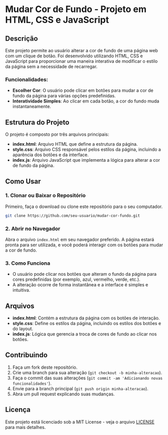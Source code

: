 
# Mudar Cor de Fundo - Projeto em HTML, CSS e JavaScript

## Descrição

Este projeto permite ao usuário alterar a cor de fundo de uma página web com um clique de botão. Foi desenvolvido utilizando HTML, CSS e JavaScript para proporcionar uma maneira interativa de modificar o estilo da página sem a necessidade de recarregar.

### Funcionalidades:
- **Escolher Cor**: O usuário pode clicar em botões para mudar a cor de fundo da página para várias opções predefinidas.
- **Interatividade Simples**: Ao clicar em cada botão, a cor do fundo muda instantaneamente.

## Estrutura do Projeto

O projeto é composto por três arquivos principais:

- **index.html**: Arquivo HTML que define a estrutura da página.
- **style.css**: Arquivo CSS responsável pelos estilos da página, incluindo a aparência dos botões e da interface.
- **index.js**: Arquivo JavaScript que implementa a lógica para alterar a cor de fundo da página.

## Como Usar

### 1. Clonar ou Baixar o Repositório

Primeiro, faça o download ou clone este repositório para o seu computador.

```bash
git clone https://github.com/seu-usuario/mudar-cor-fundo.git
```

### 2. Abrir no Navegador

Abra o arquivo `index.html` em seu navegador preferido. A página estará pronta para ser utilizada, e você poderá interagir com os botões para mudar a cor de fundo.

### 3. Como Funciona

- O usuário pode clicar nos botões que alteram o fundo da página para cores predefinidas (por exemplo, azul, vermelho, verde, etc.).
- A alteração ocorre de forma instantânea e a interface é simples e intuitiva.

## Arquivos

- **index.html**: Contém a estrutura da página com os botões de interação.
- **style.css**: Define os estilos da página, incluindo os estilos dos botões e do layout.
- **index.js**: Lógica que gerencia a troca de cores de fundo ao clicar nos botões.

## Contribuindo

1. Faça um fork deste repositório.
2. Crie uma branch para sua alteração (`git checkout -b minha-alteracao`).
3. Faça o commit das suas alterações (`git commit -am 'Adicionando novas funcionalidades'`).
4. Envie para a branch principal (`git push origin minha-alteracao`).
5. Abra um pull request explicando suas mudanças.

## Licença

Este projeto está licenciado sob a MIT License - veja o arquivo [LICENSE](LICENSE) para mais detalhes.

